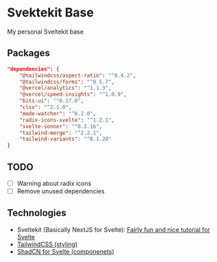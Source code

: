 # Svektekit Base

My personal Sveltekit base

## Packages
```json
"dependencies": {
    "@tailwindcss/aspect-ratio": "^0.4.2",
    "@tailwindcss/forms": "^0.5.7",
    "@vercel/analytics": "^1.1.3",
    "@vercel/speed-insights": "^1.0.9",
    "bits-ui": "^0.17.0",
    "clsx": "^2.1.0",
    "mode-watcher": "^0.2.0",
    "radix-icons-svelte": "^1.2.1",
    "svelte-sonner": "^0.3.16",
    "tailwind-merge": "^2.2.1",
    "tailwind-variants": "^0.1.20"
}
```

## TODO
- [ ] Warning about radix icons
- [ ] Remove unused dependencies

## Technologies
- Sveltekit (Basically NextJS for Svelte): [Fairly fun and nice tutorial for Svelte](https://learn.svelte.dev/tutorial/welcome-to-svelte)
- [TailwindCSS (styling)](https://tailwindcss.com/docs/installation)
- [ShadCN for Svelte (componenets)](https://tailwindcss.com/docs/installation)
